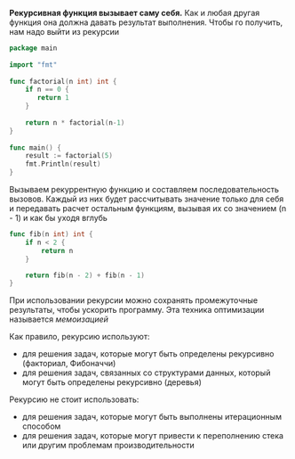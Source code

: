 **Рекурсивная функция вызывает саму себя.** Как и любая другая функция она должна давать результат выполнения. Чтобы го получить, нам надо выйти из рекурсии

```go
package main  
  
import "fmt"  
  
func factorial(n int) int {  
    if n == 0 {  
       return 1  
    }  
  
    return n * factorial(n-1)  
}  
  
func main() {  
    result := factorial(5)  
    fmt.Println(result)  
}
```

Вызываем рекуррентную функцию и составляем последовательность вызовов. Каждый из них будет рассчитывать значение только для себя и передавать расчет остальным функциям, вызывая их со значением (n - 1) и как бы уходя вглубь

```go
func fib(n int) int {
	if n < 2 {
		return n
	}

	return fib(n - 2) + fib(n - 1)
}
```

При использовании рекурсии можно сохранять промежуточные результаты, чтобы ускорить программу. Эта техника оптимизации называется *мемоизацией*

Как правило, рекурсию используют:
- для решения задач, которые могут быть определены рекурсивно (факториал, Фибоначчи)
- для решения задач, связанных со структурами данных, который могут быть определены рекурсивно (деревья)

Рекурсию не стоит использовать:
- для решения задач, которые могут быть выполнены итерационным способом
- для решения задач, которые могут привести к переполнению стека или другим проблемам производительности